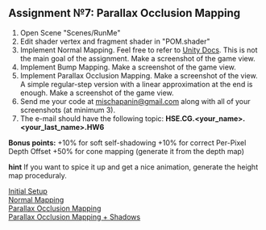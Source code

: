 ## Assignment №7: Parallax Occlusion Mapping

1. Open Scene "Scenes/RunMe"
2. Edit shader vertex and fragment shader in "POM.shader"
3. Implement Normal Mapping. Feel free to refer to [Unity Docs](https://docs.unity3d.com/Manual/SL-VertexFragmentShaderExamples.html). This is not the main goal of the assignment. Make a screenshot of the game view.
4. Implement Bump Mapping. Make a screenshot of the game view.
5. Implement Parallax Occlusion Mapping. Make a screenshot of the view. A simple regular-step version with a linear approximation at the end is enough. Make a screenshot of the game view.
5. Send me your code at mischapanin@gmail.com along with all of your screenshots (at minimum 3).
6. The e-mail should have the following topic: __HSE.CG.<your_name>.<your_last_name>.HW6__

**Bonus points:** 
+10% for soft self-shadowing
+10% for correct Per-Pixel Depth Offset
+50% for cone mapping (generate it from the depth map)

**hint**
If you want to spice it up and get a nice animation, generate the height map proceduraly.

[Initial Setup](./Nothing.png)  
[Normal Mapping](./NormalMapping.png)  
[Parallax Occlusion Mapping](./POM.png)  
[Parallax Occlusion Mapping + Shadows](./POMShadows.png)  
